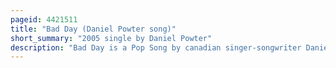 ```yaml
---
pageid: 4421511
title: "Bad Day (Daniel Powter song)"
short_summary: "2005 single by Daniel Powter"
description: "Bad Day is a Pop Song by canadian singer-songwriter Daniel Powter from his self-titled second Studio Album. It was written by Powter and produced by Jeff Dawson and Mitchell Froom. Powter and Dawson recorded the Song in 2002 but initially were unable to find a Label to release the Song. The Song was first used in a french coca-cola Tv Advert in December 2004 before its Official Release. Tom Whalley Warner Bros. He offered Powter a Contract after hearing a demo Tape of the Deal. This Track ended up being released in early 2005 as the Lead single on the aforementioned Album in Europe."
---
```

